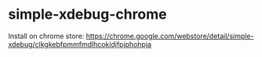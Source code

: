 # simple-xdebug-chrome

Install on chrome store:
https://chrome.google.com/webstore/detail/simple-xdebug/clkgkebfpmmfmdlhcokidjfpjphohpja
